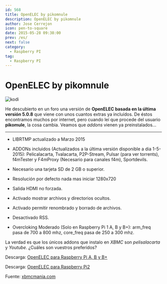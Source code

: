 ```yaml
---
id: 568
title: OpenELEC by pikomnule
description: OpenELEC by pikomnule
author: Jose Cerrejon
icon: pen-to-square
date: 2015-05-28 09:38:00
prev: /es/
next: false
category:
  - Raspberry PI
tag:
  - Raspberry PI
---
```


# OpenELEC by pikomnule

![kodi](/images/kodi.png)

He descubierto en un foro una versión de **OpenELEC basada en la última versión 5.0.8** que viene con unos cuantos extras ya incluídos. De éstos encontramos muchos por internet, pero cuando leí que procede del usuario **pikomule**, la cosa cambia. Veamos que *addons* vienen ya preinstalados...

- - -
* LIBRTMP actualizado a Marzo 2015

* ADDONs incluidos (Actualizados a la última versión disponible a dia 1-5-2015): Pelicalacarta, Tvalacarta, P2P-Stream, Pulsar (para ver torrents), f4mTester y F4mProxy (Necesario para canales f4m), Sportdevils.

* Necesario una tarjeta SD de 2 GB o superior.

* Resolución por defecto nada mas iniciar 1280x720

* Salida HDMI no forzada.

* Activado mostrar archivos y directorios ocultos.

* Activado permitir renombrado y borrado de archivos.

* Desactivado RSS.

* Overcloking Moderado (Solo en Raspberry Pi 1 A, B y B+): arm_freq pasa de 700 a 800 mhz, core_freq pasa de 250 a 300 mhz.

La verdad es que los únicos addons que instalo en *XBMC* son *pelisalacarta* y *Youtube*. ¿Cuáles son vuestros preferidos?

Descarga: [OpenELEC para Raspberry Pi A, B y B+](http://www.mediafire.com/download/4ig1tc78hdt1ict/OpenELEC-RPi.arm-5.0.8_By_PK.rar)

Descarga: [OpenELEC para Raspberry Pi2](http://www.mediafire.com/download/h8b686l0d6f3g5g/OpenELEC-RPi2.arm-5.0.8_By_PK.rar)

Fuente: [xbmcmania.com](http://www.xbmcmania.com/index.php?PHPSESSID=1e5d9b9ef4f62df7cf2cc182258e037c&topic=3812.0)